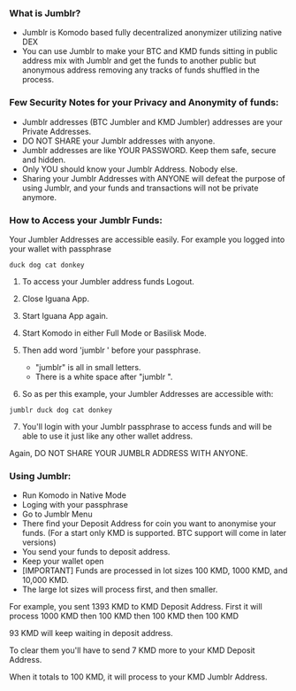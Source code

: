 ### What is Jumblr?
- Jumblr is Komodo based fully decentralized anonymizer utilizing native DEX
- You can use Jumblr to make your BTC and KMD funds sitting in public address mix with Jumblr and get the funds to another public but anonymous address removing any tracks of funds shuffled in the process.


### Few Security Notes for your Privacy and Anonymity of funds:
- Jumblr addresses (BTC Jumbler and KMD Jumbler) addresses are your Private Addresses.
- DO NOT SHARE your Jumblr addresses with anyone.
- Jumblr addresses are like YOUR PASSWORD. Keep them safe, secure and hidden.
- Only YOU should know your Jumblr Address. Nobody else.
- Sharing your Jumblr Addresses with ANYONE will defeat the purpose of using Jumblr, and your funds and transactions will not be private anymore.



### How to Access your Jumblr Funds:
Your Jumbler Addresses are accessible easily.
For example you logged into your wallet with passphrase

```
duck dog cat donkey
```

1. To access your Jumbler address funds Logout.
2. Close Iguana App.
3. Start Iguana App again.
4. Start Komodo in either Full Mode or Basilisk Mode.
5. Then add word 'jumblr ' before your passphrase.

	- "jumblr" is all in small letters.
	- There is a white space after "jumblr ".

6. So as per this example, your Jumbler Addresses are accessible with:

```
jumblr duck dog cat donkey
```

7. You'll login with your Jumblr passphrase to access funds and will be able to use it just like any other wallet address.


Again, DO NOT SHARE YOUR JUMBLR ADDRESS WITH ANYONE.



### Using Jumblr:
- Run Komodo in Native Mode
- Loging with your passphrase
- Go to Jumblr Menu
- There find your Deposit Address for coin you want to anonymise your funds. (For a start only KMD is supported. BTC support will come in later versions)
- You send your funds to deposit address.
- Keep your wallet open
- [IMPORTANT] Funds are processed in lot sizes 100 KMD, 1000 KMD, and 10,000 KMD.
- The large lot sizes will process first, and then smaller.

For example, you sent 1393 KMD to KMD Deposit Address.
First it will process 1000 KMD
then 100 KMD
then 100 KMD
then 100 KMD

93 KMD will keep waiting in deposit address.

To clear them you'll have to send 7 KMD more to your KMD Deposit Address.

When it totals to 100 KMD, it will process to your KMD Jumblr Address.
